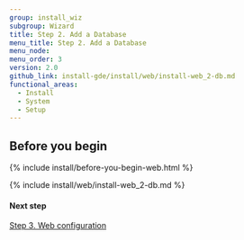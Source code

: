 ```yaml
---
group: install_wiz
subgroup: Wizard
title: Step 2. Add a Database
menu_title: Step 2. Add a Database
menu_node:
menu_order: 3
version: 2.0
github_link: install-gde/install/web/install-web_2-db.md
functional_areas:
  - Install
  - System
  - Setup
---
```


## Before you begin
{% include install/before-you-begin-web.html %}

{% include install/web/install-web_2-db.md %}

#### Next step
<a href="{{ page.baseurl }}/install-gde/install/web/install-web_3-web-conf.html">Step 3. Web configuration</a>

